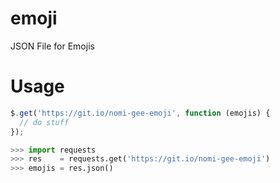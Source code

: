 # emoji
JSON File for Emojis

# Usage
```js
$.get('https://git.io/nomi-gee-emoji', function (emojis) {
  // do stuff
});
```

```python
>>> import requests
>>> res    = requests.get('https://git.io/nomi-gee-emoji')
>>> emojis = res.json()
```
